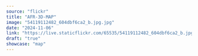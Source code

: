 ```yaml
---
source: "flickr"
title: "AFR-3D-MAP"
image: "54119112482_604dbf6ca2_b.jpg.jpg"
date: "2024-11-06"
link: "https://live.staticflickr.com/65535/54119112482_604dbf6ca2_b.jpg"
draft: "true"
showcase: "map"
---
```


